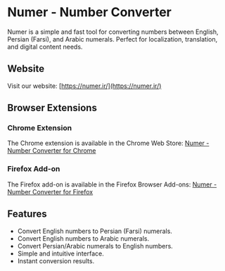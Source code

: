 # Numer - Number Converter

Numer is a simple and fast tool for converting numbers between English, Persian (Farsi), and Arabic numerals. Perfect for localization, translation, and digital content needs.

## Website

Visit our website: [https://numer.ir/](https://numer.ir/)

## Browser Extensions

### Chrome Extension

The Chrome extension is available in the Chrome Web Store:
[Numer - Number Converter for Chrome](https://chromewebstore.google.com/detail/numer-number-converter/jnooafhfkkpkfoeehiiddjgofeeopdin)

### Firefox Add-on

The Firefox add-on is available in the Firefox Browser Add-ons:
[Numer - Number Converter for Firefox](https://addons.mozilla.org/addon/numer-number-converter/)

## Features

- Convert English numbers to Persian (Farsi) numerals.
- Convert English numbers to Arabic numerals.
- Convert Persian/Arabic numerals to English numbers.
- Simple and intuitive interface.
- Instant conversion results.